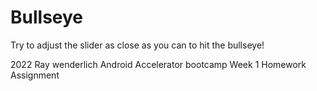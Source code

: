 # Bullseye

Try to adjust the slider as close as you can to hit the bullseye! 

2022 Ray wenderlich Android Accelerator bootcamp Week 1 Homework Assignment
